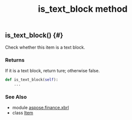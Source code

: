 ﻿---
title: is_text_block method
second_title: Aspose.Finance for Python via .NET API References
description: 
type: docs
weight: 20
url: /python-net/aspose.finance.xbrl/item/is_text_block/
is_root: false
---

## is_text_block() {#}

Check whether this item is a text block.

### Returns 


If it is a text block, return ture; otherwise false.


```python
def is_text_block(self):
    ...
```





### See Also
* module [aspose.finance.xbrl](../../)
* class [Item](/finance/python-net/aspose.finance.xbrl/item)
